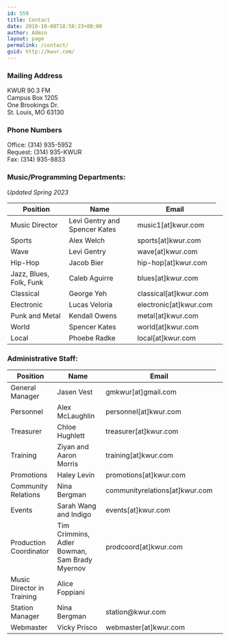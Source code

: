 ```yaml
---
id: 559
title: Contact
date: 2010-10-08T18:58:23+00:00
author: Admin
layout: page
permalink: /contact/
guid: http://kwur.com/
---
```


<h3>Mailing Address</h3>
<p>
  KWUR 90.3 FM<br>
  Campus Box 1205<br>
  One Brookings Dr.<br>
  St. Louis, MO 63130
</p>

<h3>Phone Numbers</h3>
<p>
  Office: (314) 935-5952<br>
  Request: (314) 935-KWUR<br>
  Fax: (314) 935-8833
</p>

<h3>Music/Programming Departments:</h3>
<p><i>Updated Spring 2023</i></p>
<table class="table">
  <thead>
    <tr>
      <th>Position</th>
      <th>Name</th>
      <th>Email</th>
      <!-- <th>Office Hours</th> -->
    </tr>
  </thead>
  <tbody>
    <tr>
      <td>Music Director</td>
      <td>Levi Gentry and Spencer Kates</td>
      <td>music1[at]kwur.com</td>
      <!-- <td>Monday 2pm-3pm (Liz), Thursday 12pm-1pm (Levi)</td> -->
    </tr>
    <tr>
      <td>Sports</td>
      <td>Alex Welch</td>
      <td>sports[at]kwur.com</td>
      <!-- <td>Wednesday 12pm-1pm</td> -->
    </tr>
    <tr>
      <td>Wave</td>
      <td>Levi Gentry</td>
      <td>wave[at]kwur.com</td>
      <!-- <td>Thursday 12pm-1pm</td> -->
    </tr>
    <tr>
      <td>Hip-Hop</td>
      <td>Jacob Bier</td>
      <td>hip-hop[at]kwur.com</td>
      <!-- <td>Wednesday 11am-12pm</td> -->
    </tr>
    <tr>
      <td>Jazz, Blues, Folk, Funk</td>
      <td>Caleb Aguirre</td>
      <td>blues[at]kwur.com</td>
      <!-- <td>Monday 4pm-5pm</td> -->
    </tr>
    <tr>
      <td>Classical</td>
      <td>George Yeh</td>
      <td>classical[at]kwur.com</td>
      <td><!-- Saturday 11am-noon --></td>
    </tr>
    <tr>
      <td>Electronic</td>
      <td>Lucas Veloria</td>
      <td>electronic[at]kwur.com</td>
      <!-- <td>Friday 11am-12pm</td> -->
    </tr>
    <tr>
      <td>Punk and Metal</td>
      <td>Kendall Owens</td>
      <td>metal[at]kwur.com</td>
      <!-- <td>Monday 2pm-3pm</td> -->
    </tr>
    <tr>
      <td>World</td>
      <td>Spencer Kates</td>
      <td>world[at]kwur.com</td>
      <!-- <td>Monday 12pm-1pm</td> -->
    </tr>
    <tr>
      <td>Local</td>
      <td>Phoebe Radke</td>
      <td>local[at]kwur.com</td>
      <!-- <td>Wednesday 3pm-4pm</td> -->
    </tr>
  </tbody>
</table>

<h3>Administrative Staff:</h3>
<table class="table">
  <thead>
    <tr>
      <th>Position</th>
      <th>Name</th>
      <th>Email</th>
      <!-- <th>Office Hours</th> -->
    </tr>
  </thead>
  <tbody>
    <tr>
      <td>General Manager</td>
      <td>Jasen Vest</td>
      <td>gmkwur[at]gmail.com</td>
      <!-- <td>Thursday 1pm-2pm</td> -->
    </tr>
    <tr>
      <td>Personnel</td>
      <td>Alex McLaughlin</td>
      <td>personnel[at]kwur.com</td>
      <!-- <td>Thursday 3pm-4pm</td> -->
    </tr>
    <tr>
      <td>Treasurer</td>
      <!-- booooo booooooo tomato tomato -->
      <td>Chloe Hughlett</td>
      <td>treasurer[at]kwur.com</td>
      <!-- <td>Tuesday 5pm-6pm</td> -->
    </tr>
    <tr>
      <td>Training</td>
      <td>Ziyan and Aaron Morris</td>
      <td>training[at]kwur.com</td>
      <!-- <td>Wednesday 3pm-4pm (Sam)</td> -->
    </tr>
    <tr>
      <td>Promotions</td>
      <td>Haley Levin</td>
      <td>promotions[at]kwur.com</td>
      <!-- <td>Thursday 5pm-6pm</td> -->
    </tr>
    <tr>
      <td>Community Relations</td>
      <td>Nina Bergman</td>
      <td>communityrelations[at]kwur.com</td>
      <!-- <td>Wednesday 2pm-3pm</td> -->
    </tr>
    <!-- <tr>
      <td>Audio Services</td>
      <td>Cam Lind</td>
      <td>audioservices[at]kwur.com</td>
      <td>Tuesday 10am-11am</td>
    </tr> -->
    <!-- <tr>
      <td>Programming Council</td>
      <td>Andrew Jacobs</td>
      <td>progcouncil[at]kwur.com</td>
      <td>Friday 3pm-4pm</td>
    </tr> -->
    <!-- <tr>
      <td>Events (External)</td>
      <td>Avery Johnson and Enzo DeMichele</td>
      <td>events[at]kwur.com</td>
      <td>Tuesday 6pm-7pm (Avery), Thursday 10am-11pm (Michelle)</td>
    </tr> -->
    <tr>
      <td>Events</td>
      <td>Sarah Wang and Indigo</td>
      <td>events[at]kwur.com</td>
      <!-- <td>Tuesday 12pm-1pm (Avery)</td> -->
    </tr>
<!--     <tr>
      <td>Special Projects</td>
      <td>Morgan Anker</td>
      <td>projects[at]kwur.com</td>
      <td>Thursday 1pm-2pm</td>
    </tr> -->
    <tr>
      <td>Production Coordinator</td>
      <td>Tim Crimmins, Adler Bowman, Sam Brady Myernov</td>
      <td>prodcoord[at]kwur.com</td>
      <!-- <td>Monday 1pm-2pm (Jasen)</td> -->
    </tr>
    <tr>
      <td>Music Director in Training</td>
      <td>Alice Foppiani</td>
      <td></td>
      <td></td>
    </tr>
    <tr>
      <td>Station Manager</td>
      <td>Nina Bergman</td>
      <td>station@kwur.com</td>
      <!-- <td>Monday 5pm-6pm</td> -->
    </tr>
    <!-- <tr>
      <td>Archivist</td>
      <td>William Rapp</td>
      <td></td>
      <td>Wednesday 5pm-6pm</td>
    </tr> -->
    <tr>
      <td>Webmaster</td>
      <td>Vicky Prisco</td>
      <td>webmaster[at]kwur.com</td>
      <!-- <td>Friday 1pm-2pm</td> -->
    </tr>
  </tbody>
</table>
